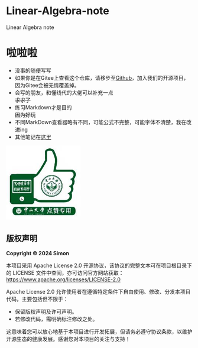 # Linear-Algebra-note
Linear Algebra note
# 啦啦啦
* 没事的随便写写
* 如果你是在Gitee上查看这个仓库，请移步至[Github](https://github.com/handsomezhuzhu)，加入我们的开源项目，因为Gitee会被无情覆盖掉。
* 会写的朋友，和懂线代的大佬可以补充一点  
  ~~求求了~~
* 练习Markdown才是目的  
  ~~因为好玩~~
* 不同MarkDown查看器略有不同，可能公式不完整，可能字体不清楚，我在改进ing
* 其他笔记在[这里](https://github.com/handsomezhuzhu/other_note)
  
![666](https://github.com/handsomezhuzhu/sysu_matrix_homework/blob/main/other/666.jpg)




## 版权声明
**Copyright © 2024 Simon**

本项目采用 Apache License 2.0 开源协议，该协议的完整文本可在项目根目录下的 LICENSE 文件中查阅，亦可访问官方网站获取：https://www.apache.org/licenses/LICENSE-2.0

Apache License 2.0 允许使用者在遵循特定条件下自由使用、修改、分发本项目代码，主要包括但不限于：
- 保留版权声明及许可声明。
- 若修改代码，需明确标注修改之处。

这意味着您可以放心地基于本项目进行开发拓展，但请务必遵守协议条款，以维护开源生态的健康发展。感谢您对本项目的关注与支持！
